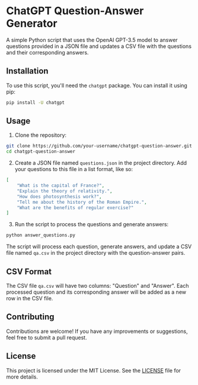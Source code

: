 # ChatGPT Question-Answer Generator

A simple Python script that uses the OpenAI GPT-3.5 model to answer questions provided in a JSON file and updates a CSV file with the questions and their corresponding answers.

## Installation

To use this script, you'll need the `chatgpt` package. You can install it using pip:

```bash
pip install -U chatgpt
```

## Usage

1. Clone the repository:

```bash
git clone https://github.com/your-username/chatgpt-question-answer.git
cd chatgpt-question-answer
```

2. Create a JSON file named `questions.json` in the project directory. Add your questions to this file in a list format, like so:

```json
[
    "What is the capital of France?",
    "Explain the theory of relativity.",
    "How does photosynthesis work?",
    "Tell me about the history of the Roman Empire.",
    "What are the benefits of regular exercise?"
]
```

3. Run the script to process the questions and generate answers:

```bash
python answer_questions.py
```

The script will process each question, generate answers, and update a CSV file named `qa.csv` in the project directory with the question-answer pairs.

## CSV Format

The CSV file `qa.csv` will have two columns: "Question" and "Answer". Each processed question and its corresponding answer will be added as a new row in the CSV file.

## Contributing

Contributions are welcome! If you have any improvements or suggestions, feel free to submit a pull request.

## License

This project is licensed under the MIT License. See the [LICENSE](LICENSE) file for more details.
```

